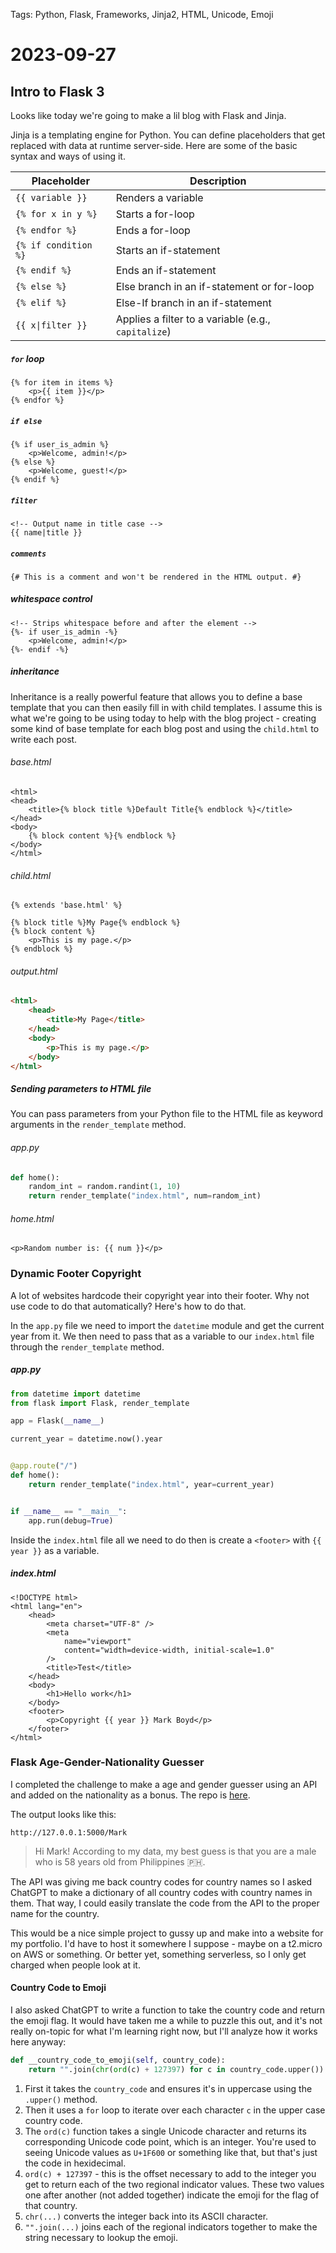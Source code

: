 Tags: Python, Flask, Frameworks, Jinja2, HTML, Unicode, Emoji

# 2023-09-27

## Intro to Flask 3

Looks like today we're going to make a lil blog with Flask and Jinja.

Jinja is a templating engine for Python. You can define placeholders that get replaced with data at runtime server-side. Here are some of the basic syntax and ways of using it.

| Placeholder          | Description                                         |
| -------------------- | --------------------------------------------------- |
| `{{ variable }}`     | Renders a variable                                  |
| `{% for x in y %}`   | Starts a for-loop                                   |
| `{% endfor %}`       | Ends a for-loop                                     |
| `{% if condition %}` | Starts an if-statement                              |
| `{% endif %}`        | Ends an if-statement                                |
| `{% else %}`         | Else branch in an if-statement or for-loop          |
| `{% elif %}`         | Else-If branch in an if-statement                   |
| `{{ x\|filter }}`    | Applies a filter to a variable (e.g., `capitalize`) |

##### `for` loop

```jinja
{% for item in items %}
    <p>{{ item }}</p>
{% endfor %}
```

##### `if else`

```jinja
{% if user_is_admin %}
    <p>Welcome, admin!</p>
{% else %}
    <p>Welcome, guest!</p>
{% endif %}
```

##### `filter`

```jinja
<!-- Output name in title case -->
{{ name|title }}
```

##### `comments`

```jinja
{# This is a comment and won't be rendered in the HTML output. #}
```

##### whitespace control

```jinja
<!-- Strips whitespace before and after the element -->
{%- if user_is_admin -%}
    <p>Welcome, admin!</p>
{%- endif -%}
```

##### inheritance

Inheritance is a really powerful feature that allows you to define a base template that you can then easily fill in with child templates. I assume this is what we're going to be using today to help with the blog project - creating some kind of base template for each blog post and using the `child.html` to write each post.

###### base.html

```jinja
<html>
<head>
    <title>{% block title %}Default Title{% endblock %}</title>
</head>
<body>
    {% block content %}{% endblock %}
</body>
</html>
```

###### child.html

```jinja
{% extends 'base.html' %}

{% block title %}My Page{% endblock %}
{% block content %}
    <p>This is my page.</p>
{% endblock %}
```

###### output.html

```html
<html>
    <head>
        <title>My Page</title>
    </head>
    <body>
        <p>This is my page.</p>
    </body>
</html>
```

##### Sending parameters to HTML file

You can pass parameters from your Python file to the HTML file as keyword arguments in the `render_template` method.

###### app.py

```python
def home():
    random_int = random.randint(1, 10)
    return render_template("index.html", num=random_int)
```

###### home.html

```jinja
<p>Random number is: {{ num }}</p>
```

### Dynamic Footer Copyright

A lot of websites hardcode their copyright year into their footer. Why not use code to do that automatically? Here's how to do that.

In the `app.py` file we need to import the `datetime` module and get the current year from it. We then need to pass that as a variable to our `index.html` file through the `render_template` method.

##### app.py

```python
from datetime import datetime
from flask import Flask, render_template

app = Flask(__name__)

current_year = datetime.now().year


@app.route("/")
def home():
    return render_template("index.html", year=current_year)


if __name__ == "__main__":
    app.run(debug=True)
```

Inside the `index.html` file all we need to do then is create a `<footer>` with `{{ year }}` as a variable.

##### index.html

```jinja
<!DOCTYPE html>
<html lang="en">
    <head>
        <meta charset="UTF-8" />
        <meta
            name="viewport"
            content="width=device-width, initial-scale=1.0"
        />
        <title>Test</title>
    </head>
    <body>
        <h1>Hello work</h1>
    </body>
    <footer>
        <p>Copyright {{ year }} Mark Boyd</p>
    </footer>
</html>

```

### Flask Age-Gender-Nationality Guesser

I completed the challenge to make a age and gender guesser using an API and added on the nationality as a bonus. The repo is [here](https://github.com/markalanboyd/flask-age-gender-nationality-guesser).

The output looks like this:

`http://127.0.0.1:5000/Mark`

> Hi Mark! According to my data, my best guess is that you are a male who is 58 years old from Philippines 🇵🇭.

The API was giving me back country codes for country names so I asked ChatGPT to make a dictionary of all country codes with country names in them. That way, I could easily translate the code from the API to the proper name for the country.

This would be a nice simple project to gussy up and make into a website for my portfolio. I'd have to host it somewhere I suppose - maybe on a t2.micro on AWS or something. Or better yet, something serverless, so I only get charged when people look at it.

#### Country Code to Emoji

I also asked ChatGPT to write a function to take the country code and return the emoji flag. It would have taken me a while to puzzle this out, and it's not really on-topic for what I'm learning right now, but I'll analyze how it works here anyway:

```python
def __country_code_to_emoji(self, country_code):
    return "".join(chr(ord(c) + 127397) for c in country_code.upper())
```

1. First it takes the `country_code` and ensures it's in uppercase using the `.upper()` method.
1. Then it uses a `for` loop to iterate over each character `c` in the upper case country code.
1. The `ord(c)` function takes a single Unicode character and returns its corresponding Unicode code point, which is an integer. You're used to seeing Unicode values as `U+1F600` or something like that, but that's just the code in hexidecimal.
1. `ord(c) + 127397` - this is the offset necessary to add to the integer you get to return each of the two regional indicator values. These two values one after another (not added together) indicate the emoji for the flag of that country.
1. `chr(...)` converts the integer back into its ASCII character.
1. `"".join(...)` joins each of the regional indicators together to make the string necessary to lookup the emoji.
